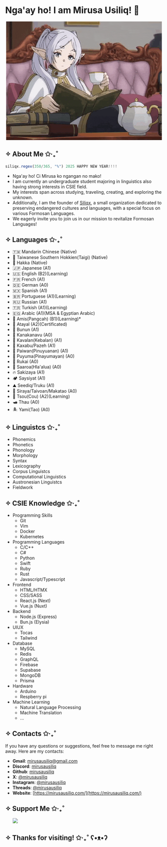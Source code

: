 # Nga'ay ho! I am Mirusa Usiliq! 🍍

<div align="center">
    <img src="./images/frieren.gif">
</div>

## ✧ About Me ✩‧₊˚ 

```js
siliqx.regex(350/365, "%") 2025 HAPPY NEW YEAR!!!!
```
- Nga'ay ho! Ci Mirusa ko ngangan no mako!
- I am currently an undergraduate student majoring in linguistics also having strong interests in CSIE field.
- My interests span across studying, traveling, creating, and exploring the unknown.
- Additionally, I am the founder of [Siliqx](https://github.com/siliqx), a small organization dedicated to preserving endangered cultures and languages, with a special focus on various Formosan Languages.
- We eagerly invite you to join us in our mission to revitalize Formosan Languages!

## ✧ Languages ✩‧₊˚
- 🇹🇼 Mandarin Chinese (Native)
- 🍍 Taiwanese Southern Hokkien(Taigi) (Native)
- 🌸 Hakka (Native)
- 🇯🇵 Japanese (A1)
- 🇺🇸 English (B2)(Learning)
- 🇫🇷 French (A1)
- 🇩🇪 German (A0)
- 🇲🇽 Spanish (A1)
- 🇧🇷 Portuguese (A1)(Learning)
- 🇷🇺 Russian (A1)
- 🇹🇷 Turkish (A1)(Learning)
- 🇪🇬 Arabic (A1)(MSA & Egyptian Arabic)
- 🌿 Amis(Pangcah) (B1)(Learning)*
- 🌈 Atayal (A2)(Certificated)
- 🌙 Bunun (A1) 
- 🌊 Kanakanavu (A0)
- 🍌 Kavalan(Kebalan) (A1)
- 🦅 Kaxabu/Pazeh (A1)
- 🦅 Paiwan(Pinuyuanan) (A1)
- 💐 Puyuma(Pinayumayan) (A0)
- 🪷 Rukai (A0)
- 🐚 Saaroa(Hla'alua) (A0)
- 🔥 Sakizaya (A1)
- 🏕️ Saysiyat (A1)
- ⛰️ Seediq/Truku (A1)
- 🌾 Siraya/Taivoan/Makatao (A0)
- 🌲 Tsou(Cou) (A2)(Learning)
- 🛥️ Thau (A0)
- 🏝️ Yami(Tao) (A0)

## ✧ Linguistcs ✩‧₊˚
- Phonemics
- Phonetics
- Phonology
- Morphology
- Syntax 
- Lexicography
- Corpus Linguistcs
- Computational Linguistics
- Austronesian Linguistcs
- Fieldwork

## ✧ CSIE Knowledge ✩‧₊˚
- Programming Skills
  - Git
  - Vim
  - Docker 
  - Kubernetes
- Programming Languages 
  - C/C++ 
  - C#
  - Python
  - Swift
  - Ruby
  - Rust
  - Javascript/Typescript
- Frontend
  - HTML/HTMX
  - CSS/SASS
  - React.js (Next)
  - Vue.js (Nuxt)
- Backend
  - Node.js (Express)
  - Bun.js (Elysia)
- UIUX 
  - Tocas
  - Tailwind
- Database 
  - MySQL
  - Redis
  - GraphQL
  - Firebase 
  - Supabase
  - MongoDB
  - Prisma
- Hardware
  - Arduino
  - Respberry pi
- Machine Learning 
  - Natural Language Processing 
  - Machine Translation
  - ...

## ✧ Contacts ✩‧₊˚
If you have any questions or suggestions, feel free to message me right away. Here are my contacts:

- **Gmail**: mirusausiliq@gmail.com
- **Discord**: [mirusausiliq](https://discordapp.com/users/465850198783033355)
- **Github**: [mirusausiliq](https://github.com/465850198783033355/)
- **X**: [@mirusausiliq](https://twitter.com/mirusausiliq)
- **Instagram**: [@mirusausiliq](https://instagram.com/mirusausiliq)
- **Threads**: [@mirusausiliq](https://threads.net/mirusausiliq)
- **Website**: [https://mirusausiliq.com/](https://mirusausiliq.com/)

## ✧ Support Me ✩‧₊˚

<ul style="list-style-type: none; margin: 0;">

<!--
<li style="display: inline-block; margin-right: 0.25rem;"><a href="https://www.buymeacoffee.com/mirusausiliq"><img src="https://cdn.buymeacoffee.com/buttons/v2/default-yellow.png" width="150"/></a></li>
-->

<li style="display: inline-block; margin-right: 0.25rem;"><a href="https://www.ko-fi.com/mirusausiliq"><img src="https://storage.ko-fi.com/cdn/kofi2.png?v=3" width="150"/></a></li>

</ul>

## ✧ Thanks for visiting! ✩‧₊˚ ʕ•ᴥ•ʔ
